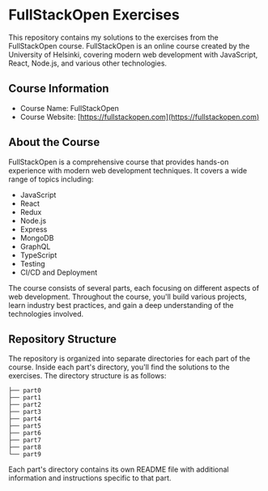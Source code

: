 # FullStackOpen Exercises

This repository contains my solutions to the exercises from the FullStackOpen course. FullStackOpen is an online course created by the University of Helsinki, covering modern web development with JavaScript, React, Node.js, and various other technologies.

## Course Information

- Course Name: FullStackOpen
- Course Website: [https://fullstackopen.com](https://fullstackopen.com)

## About the Course

FullStackOpen is a comprehensive course that provides hands-on experience with modern web development techniques. It covers a wide range of topics including:

- JavaScript
- React
- Redux
- Node.js
- Express
- MongoDB
- GraphQL
- TypeScript
- Testing
- CI/CD and Deployment

The course consists of several parts, each focusing on different aspects of web development. Throughout the course, you'll build various projects, learn industry best practices, and gain a deep understanding of the technologies involved.

## Repository Structure

The repository is organized into separate directories for each part of the course. Inside each part's directory, you'll find the solutions to the exercises. The directory structure is as follows:

```
├── part0
├── part1
├── part2
├── part3
├── part4
├── part5
├── part6
├── part7
├── part8
└── part9
```

Each part's directory contains its own README file with additional information and instructions specific to that part.

